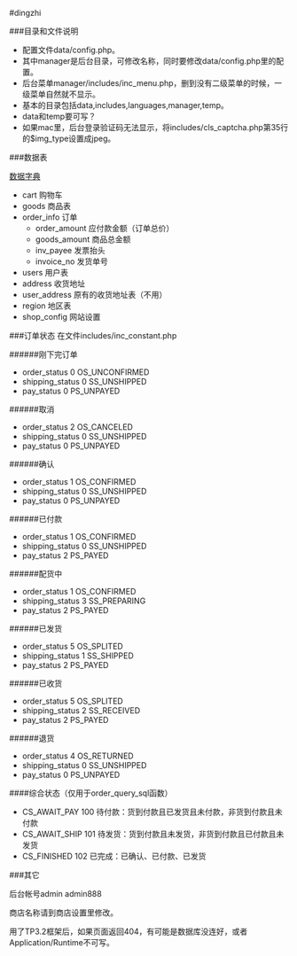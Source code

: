 #dingzhi

###目录和文件说明
- 配置文件data/config.php。
- 其中manager是后台目录，可修改名称，同时要修改data/config.php里的配置。
- 后台菜单manager/includes/inc_menu.php，删到没有二级菜单的时候，一级菜单自然就不显示。
- 基本的目录包括data,includes,languages,manager,temp。
- data和temp要可写？
- 如果mac里，后台登录验证码无法显示，将includes/cls_captcha.php第35行的$img_type设置成jpeg。

###数据表

[数据字典](http://bbs.ecshop.com/thread-78827-1-1.html)

- cart 购物车
- goods 商品表
- order_info 订单
	- order_amount 应付款金额（订单总价）
	- goods_amount 商品总金额
	- inv_payee 发票抬头
	- invoice_no 发货单号
- users 用户表
- address 收货地址
- user_address 原有的收货地址表（不用）
- region 地区表
- shop_config 网站设置

###订单状态
在文件includes/inc_constant.php

######刚下完订单
- order_status 0 OS_UNCONFIRMED
- shipping_status 0 SS_UNSHIPPED
- pay_status 0 PS_UNPAYED

######取消
- order_status 2 OS_CANCELED
- shipping_status 0 SS_UNSHIPPED
- pay_status 0 PS_UNPAYED

######确认
- order_status 1 OS_CONFIRMED
- shipping_status 0 SS_UNSHIPPED
- pay_status 0 PS_UNPAYED

######已付款
- order_status 1 OS_CONFIRMED
- shipping_status 0 SS_UNSHIPPED
- pay_status 2 PS_PAYED

######配货中
- order_status 1 OS_CONFIRMED
- shipping_status 3 SS_PREPARING
- pay_status 2 PS_PAYED

######已发货
- order_status 5 OS_SPLITED
- shipping_status 1 SS_SHIPPED
- pay_status 2 PS_PAYED

######已收货
- order_status 5 OS_SPLITED
- shipping_status 2 SS_RECEIVED
- pay_status 2 PS_PAYED

######退货
- order_status 4 OS_RETURNED
- shipping_status 0 SS_UNSHIPPED
- pay_status 0 PS_UNPAYED

####综合状态（仅用于order_query_sql函数）
- CS_AWAIT_PAY 100 待付款：货到付款且已发货且未付款，非货到付款且未付款
- CS_AWAIT_SHIP 101 待发货：货到付款且未发货，非货到付款且已付款且未发货
- CS_FINISHED 102 已完成：已确认、已付款、已发货

###其它

后台帐号admin admin888

商店名称请到商店设置里修改。

用了TP3.2框架后，如果页面返回404，有可能是数据库没连好，或者Application/Runtime不可写。